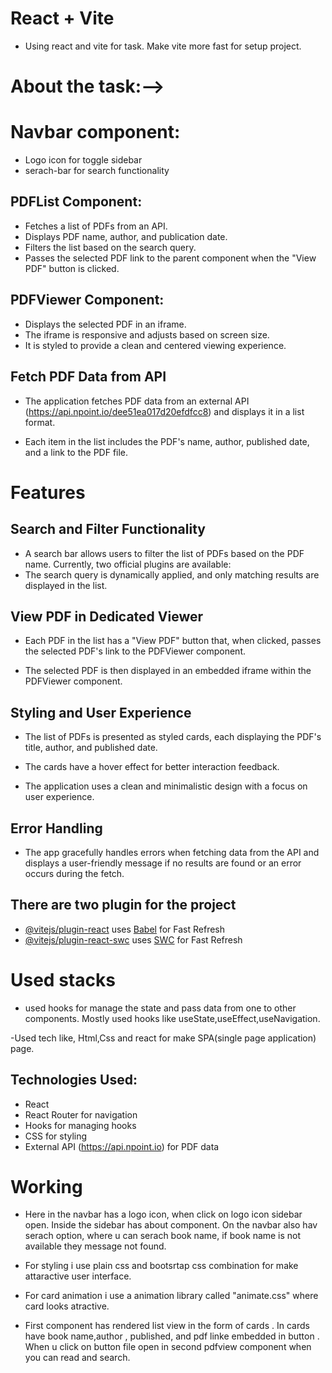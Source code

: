 # React + Vite

- Using react and vite for task. Make vite more fast for setup project.

# About the task:-->

# Navbar component:
- Logo icon for toggle sidebar
- serach-bar for search functionality

## PDFList Component:
- Fetches a list of PDFs from an API.
- Displays PDF name, author, and publication date.
- Filters the list based on the search query.
- Passes the selected PDF link to the parent component when the "View PDF" button is clicked.

## PDFViewer Component:
- Displays the selected PDF in an iframe.
- The iframe is responsive and adjusts based on screen size.
- It is styled to provide a clean and centered viewing experience.

## Fetch PDF Data from API
- The application fetches PDF data from an external API (https://api.npoint.io/dee51ea017d20efdfcc8) and displays it in a list format.

- Each item in the list includes the PDF's name, author, published date, and a     link  to the PDF file.

# Features

## Search and Filter Functionality
- A search bar allows users to filter the list of PDFs based on the PDF name.
  Currently, two official plugins are available:
- The search query is dynamically applied, and only matching results are displayed in the list.

## View PDF in Dedicated Viewer
- Each PDF in the list has a "View PDF" button that, when clicked, passes the selected PDF's link to the PDFViewer component.

- The selected PDF is then displayed in an embedded iframe within the PDFViewer component.

## Styling and User Experience

- The list of PDFs is presented as styled cards, each displaying the PDF's title, author, and published date.

- The cards have a hover effect for better interaction feedback.

- The application uses a clean and minimalistic design with a focus on user   experience.

## Error Handling

- The app gracefully handles errors when fetching data from the API and displays a user-friendly message if no results are found or an error occurs during the fetch.

## There are two plugin for the project

- [@vitejs/plugin-react](https://github.com/vitejs/vite-plugin-react/blob/main/packages/plugin-react/README.md) uses [Babel](https://babeljs.io/) for Fast Refresh
- [@vitejs/plugin-react-swc](https://github.com/vitejs/vite-plugin-react-swc) uses [SWC](https://swc.rs/) for Fast Refresh

# Used stacks
- used hooks for manage the state and pass data from one to other components. Mostly used hooks like useState,useEffect,useNavigation.

-Used tech like, Html,Css and react for make SPA(single page application) page.


## Technologies Used:
- React
- React Router for navigation
- Hooks for managing hooks
- CSS for styling
- External API (https://api.npoint.io) for PDF data


# Working 
- Here in the navbar has a logo icon, when click on logo icon sidebar open. Inside the sidebar has about component. On the navbar also hav serach option, where u can serach book name, if book name is not available they message not found.

- For styling i use plain css and bootsrtap css combination for make attaractive user interface.

- For card animation i use a animation library called "animate.css" where card looks atractive.

- First component has rendered list view in the form of cards . In cards have book name,author , published, and pdf linke embedded in button . When u click on button file open in second pdfview component when you can read and search.